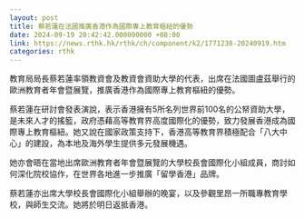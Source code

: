 ```yaml
---
layout: post
title: 蔡若蓮在法國推廣香港作為國際專上教育樞紐的優勢
date: 2024-09-19 20:42:42.000000000 +08:00
link: https://news.rthk.hk/rthk/ch/component/k2/1771238-20240919.htm
categories: rthk
---
```


教育局局長蔡若蓮率領教資會及教資會資助大學的代表，出席在法國圖盧茲舉行的歐洲教育者年會暨展覽，推廣香港作為國際專上教育樞紐的優勢。

蔡若蓮在研討會發表演說，表示香港擁有5所名列世界前100名的公帑資助大學，是未來人才的搖籃，政府憑藉高等教育界高度國際化的優勢，致力發展香港成為國際專上教育樞紐。她又說在國家政策支持下，香港高等教育界積極配合「八大中心」的建設，為本地及海外學生提供多元發展機遇。

她亦會晤在當地出席歐洲教育者年會暨展覽的大學校長會國際化小組成員，商討如何深化院校協作，在世界各地進一步推廣「留學香港」品牌。

蔡若蓮亦出席大學校長會國際化小組舉辦的晚宴，以及參觀里昂一所職專教育學校，與師生交流。她將於明日返抵香港。
